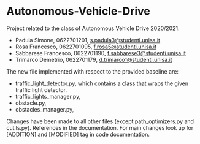 # Autonomous-Vehicle-Drive

Project related to the class of Autonomous Vehicle Drive 2020/2021.

- Padula Simone, 0622701201, s.padula3@studenti.unisa.it
- Rosa Francesco, 0622701095, f.rosa5@studenti.unisa.it
- Sabbarese Francesco, 0622701190, f.sabbarese3@studenti.unisa.it
- Trimarco Demetrio, 0622701179, d.trimarco1@studenti.unisa.it

The new file implemented with respect to the provided baseline are:

- traffic_light_detector.py, which contains a class that wraps the given traffic light detector.
- traffic_lights_manager.py,
- obstacle.py,
- obstacles_manager.py,

Changes have been made to all other files (except path_optimizers.py and cutils.py).
References in the documentation.
For main changes look up for [ADDITION] and [MODIFIED] tag in code documentation.
